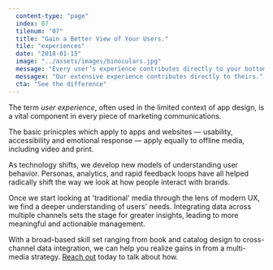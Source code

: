 ```yaml
---
  content-type: "page"
  index: 07
  tilenum: "07"
  title: "Gain a Better View of Your Users."
  tile: "experiences"
  date: "2018-01-15"
  image: "../assets/images/binoculars.jpg"
  message: "Every user’s experience contributes directly to your bottom line. "
  messagex: "Our extensive experience contributes directly to theirs."
  cta: "See the difference"
---
```


<div>
<p>The term <em>user experience</em>, often used in the limited context of app design, is a vital component in every piece of marketing communications. </p>

The basic prinicples which apply to apps and websites — usability, accessibility and emotional response — apply equally to offline media, including video and print.

As technology shifts, we develop new models of understanding user behavior. Personas, analytics, and rapid feedback loops have all helped radically shift the way we look at how people interact with brands.

Once we start looking at 'traditional' media through the lens of modern UX, we find a deeper understanding of users' needs. Integrating data across multiple channels sets the stage for greater insights, leading to more meaningful and actionable management.

With a broad-based skill set ranging from book and catalog design to cross-channel data integration, we can help you realize gains in from a multi-media strategy. <a href="mailto:dave@davelindberg.com">Reach out</a> today to talk about how.

</div>
